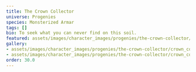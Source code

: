 ```yaml
---
title: The Crown Collector
universe: Progenies
species: Monsterized Armar
tags: []
bio: To seek what you can never find on this soil.
featured: assets/images/character_images/progenies/the-crown-collector/crown_collector_-_Copy.webp
gallery:
- assets/images/character_images/progenies/the-crown-collector/crown_collector.webp
- assets/images/character_images/progenies/the-crown-collector/crown_collector_-_Copy.webp
order: 30.0
---
```

